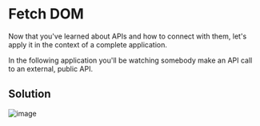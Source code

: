 # Fetch DOM 

Now that you've learned about APIs and how to connect with them, let's apply it in the context of a complete application.

In the following application you'll be watching somebody make an API call to an external, public API.

## Solution

![image](https://user-images.githubusercontent.com/25634451/156196359-9f6965f1-7569-4337-8ac1-b8e6f8bf9293.png)

